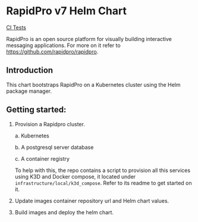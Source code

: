 RapidPro v7 Helm Chart
==================================

[CI Tests](https://github.com/ngendah/rapidpro-k8s/actions/workflows/linux.yaml/badge.svg)

RapidPro is an open source platform for visually building interactive messaging applications. For more on it refer to https://github.com/rapidpro/rapidpro.

## Introduction

This chart bootstraps RapidPro on a Kubernetes cluster using the Helm package manager.


## Getting started:

1. Provision a Rapidpro cluster.

    a. Kubernetes

    b. A postgresql server database

    c. A container registry

    To help with this, the repo contains a script to provision all this services using K3D and Docker compose, it located under `infrastructure/local/k3d_compose`.
    Refer to its readme to get started on it.

2. Update images container repository url and Helm chart values.

3. Build images and deploy the helm chart.
